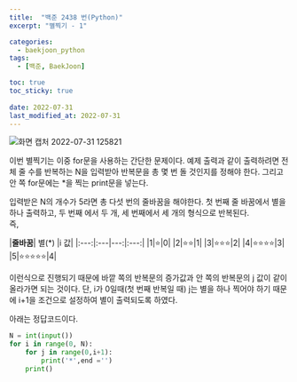 ```yaml
---
title:  "백준 2438 번(Python)"
excerpt: "별찍기 - 1"

categories:
  - baekjoon_python
tags:
  - [백준, BaekJoon]

toc: true
toc_sticky: true
 
date: 2022-07-31
last_modified_at: 2022-07-31
---
```


![화면 캡처 2022-07-31 125821](https://user-images.githubusercontent.com/106606698/182009406-f16ff75c-612b-41a5-a740-a828f1be3728.png)  
 
  
이번 별찍기는 이중 for문을 사용하는 간단한 문제이다.
예제 출력과 같이 출력하려면 전체 줄 수를 반복하는 N을 입력받아 반복문을 총 몇 번 돌 것인지를 정해야 한다.
그리고 안 쪽 for문에는 *을 찍는 print문을 넣는다.
 
입력받은 N의 개수가 5라면 총 다섯 번의 줄바꿈을 해야한다.
첫 번째 줄 바꿈에서 별을 하나 출력하고, 두 번째 에서 두 개, 세 번째에서 세 개의 형식으로 반복된다.<br>
즉,  

|**줄바꿈**| 별(*) |i 값|
|:---:|:---|---:|:---:|
|1|⭐|0|
|2|⭐⭐|1|
|3|⭐⭐⭐|2|
|4|⭐⭐⭐⭐|3|
|5|⭐⭐⭐⭐⭐|4|  

이런식으로 진행되기 때문에 바깥 쪽의 반복문의 증가값과 안 쪽의 반복문의 j 값이 같이 올라가면 되는 것이다.
단, i가 0일때(첫 번째 반복일 때) j는 별을 하나 찍어야 하기 때문에 i+1을 조건으로 설정하여 별이 출력되도록 하였다.  

아래는 정답코드이다.
```python
N = int(input())
for i in range(0, N):
    for j in range(0,i+1):
        print('*',end ='')
    print()
```